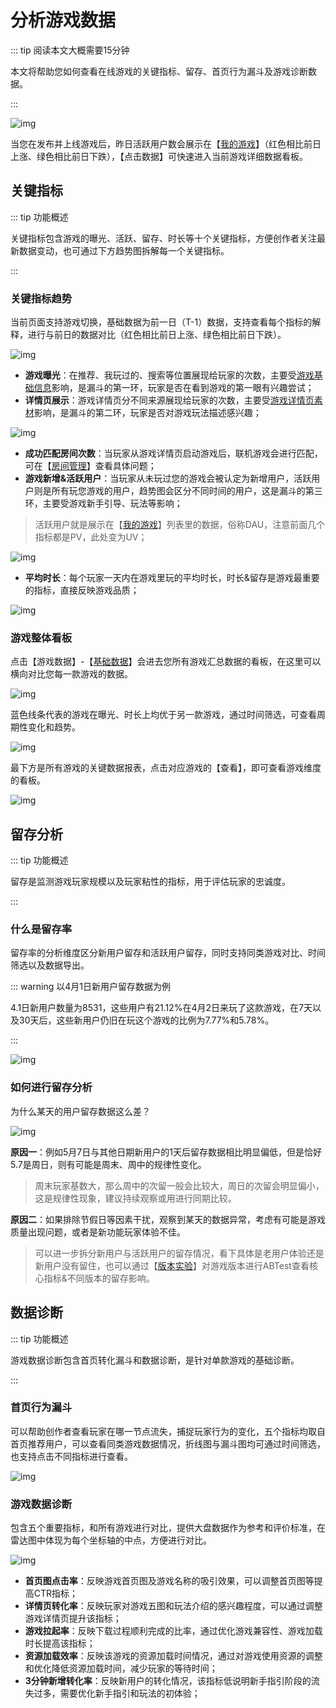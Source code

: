 # 分析游戏数据

::: tip 阅读本文大概需要15分钟

本文将帮助您如何查看在线游戏的关键指标、留存、首页行为漏斗及游戏诊断数据。

::: 

![img](https://arkimg.ark.online/1684027972239-31.webp)

当您在发布并上线游戏后，昨日活跃用户数会展示在【[我的游戏](https://portal.ark.online/#/admin/game-list)】（红色相比前日上涨、绿色相比前日下跌），【点击数据】可快速进入当前游戏详细数据看板。

## 关键指标

::: tip 功能概述

关键指标包含游戏的曝光、活跃、留存、时长等十个关键指标，方便创作者关注最新数据变动，也可通过下方趋势图拆解每一个关键指标。

:::

### **关键指标趋势**

当前页面支持游戏切换，基础数据为前一日（T-1）数据，支持查看每个指标的解释，进行与前日的数据对比（红色相比前日上涨、绿色相比前日下跌）。

![img](https://arkimg.ark.online/1684027972240-32.webp)

- **游戏曝光**：在推荐、我玩过的、搜索等位置展现给玩家的次数，主要受[游戏基础信息](https://docs.ark.online/CreatorPortal/管理发布游戏.html#游戏信息填写)影响，是漏斗的第一环，玩家是否在看到游戏的第一眼有兴趣尝试；
- **详情页展示**：游戏详情页分不同来源展现给玩家的次数，主要受[游戏详情页素材](https://docs.ark.online/CreatorPortal/管理发布游戏.html#添加游戏素材)影响，是漏斗的第二环，玩家是否对游戏玩法描述感兴趣；

![img](https://arkimg.ark.online/1684027972240-33.webp)

- **成功匹配房间次数**：当玩家从游戏详情页启动游戏后，联机游戏会进行匹配，可在【[房间管理](https://portal.ark.online/#/admin/room-data)】查看具体问题；
- **游戏新增&活跃用户**：当玩家从未玩过您的游戏会被认定为新增用户，活跃用户则是所有玩您游戏的用户，趋势图会区分不同时间的用户，这是漏斗的第三环，主要受游戏新手引导、玩法等影响；

> 活跃用户就是展示在【[我的游戏](https://portal.ark.online/#/admin/game-list)】列表里的数据，俗称DAU，注意前面几个指标都是PV，此处变为UV；

![img](https://arkimg.ark.online/1684027972240-34.webp)

- **平均时长**：每个玩家一天内在游戏里玩的平均时长，时长&留存是游戏最重要的指标，直接反映游戏品质；

![img](https://arkimg.ark.online/1684027972240-35.webp)

### 游戏整体看板

点击【游戏数据】-【[基础数据](https://portal.ark.online/#/admin/game-data)】会进去您所有游戏汇总数据的看板，在这里可以横向对比您每一款游戏的数据。

![img](https://arkimg.ark.online/1684027972240-36.webp)

蓝色线条代表的游戏在曝光、时长上均优于另一款游戏，通过时间筛选，可查看周期性变化和趋势。

![img](https://arkimg.ark.online/1684027972240-37.gif)

最下方是所有游戏的关键数据报表，点击对应游戏的【查看】，即可查看游戏维度的看板。

![img](https://arkimg.ark.online/1684027972240-38.webp)

## 留存分析

::: tip 功能概述

留存是监测游戏玩家规模以及玩家粘性的指标，用于评估玩家的忠诚度。

:::

### 什么是留存率

留存率的分析维度区分新用户留存和活跃用户留存，同时支持同类游戏对比、时间筛选以及数据导出。

::: warning 以4月1日新用户留存数据为例

4.1日新用户数量为8531，这些用户有21.12%在4月2日来玩了这款游戏，在7天以及30天后，这些新用户仍旧在玩这个游戏的比例为7.77%和5.78%。

:::

![img](https://arkimg.ark.online/1684027972240-39.webp)

###  如何进行留存分析

为什么某天的用户留存数据这么差？

![img](https://arkimg.ark.online/1684027972241-40.webp)

**原因一**：例如5月7日与其他日期新用户的1天后留存数据相比明显偏低，但是恰好5.7是周日，则有可能是周末、周中的规律性变化。

> 周末玩家基数大，那么周中的次留一般会比较大，周日的次留会明显偏小，这是规律性现象，建议持续观察或用进行同期比较。

**原因二**：如果排除节假日等因素干扰，观察到某天的数据异常，考虑有可能是游戏质量出现问题，或者是新功能玩家体验不佳。

> 可以进一步拆分新用户与活跃用户的留存情况，看下具体是老用户体验还是新用户没有留住，也可以通过【[版本实验](https://portal.ark.online/#/admin/ab-test-list)】对游戏版本进行ABTest查看核心指标&不同版本的留存影响。

## 数据诊断

::: tip 功能概述

游戏数据诊断包含首页转化漏斗和数据诊断，是针对单款游戏的基础诊断。

:::

### **首页行为漏斗**

可以帮助创作者查看玩家在哪一节点流失，捕捉玩家行为的变化，五个指标均取自首页推荐用户，可以查看同类游戏数据情况，折线图与漏斗图均可通过时间筛选，也支持点击不同指标进行查看。

![img](https://arkimg.ark.online/1684027972241-41.webp)

### **游戏数据诊断**

包含五个重要指标，和所有游戏进行对比，提供大盘数据作为参考和评价标准，在雷达图中体现为每个坐标轴的中点，方便进行对比。

![img](https://arkimg.ark.online/1684027972241-42.webp)

- **首页图点击率**：反映游戏首页图及游戏名称的吸引效果，可以调整首页图等提高CTR指标；
- **详情页转化率**：反映玩家对游戏五图和玩法介绍的感兴趣程度，可以通过调整游戏详情页提升该指标；
- **游戏拉起率**：反映下载过程顺利完成的比率，通过优化游戏兼容性、游戏加载时长提高该指标；
- **资源加载效率**：反映该游戏的资源加载时间情况，通过对游戏使用资源的调整和优化降低资源加载时间，减少玩家的等待时间；
- **3分钟新增转化率**：反映新用户的转化情况，该指标低说明新手指引阶段的流失过多，需要优化新手指引和玩法的初体验；
